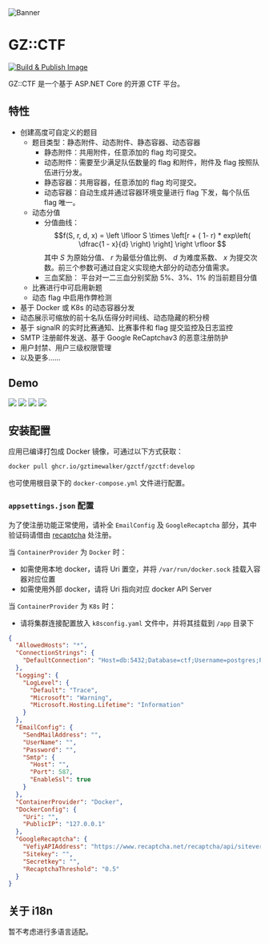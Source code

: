 <img alt="Banner" src="https://github.com/GZTimeWalker/GZCTF/assets/banner.svg">

# GZ::CTF

[![Build & Publish Image](https://github.com/GZTimeWalker/GZCTF/actions/workflows/ci.yml/badge.svg)](https://github.com/GZTimeWalker/GZCTF/actions/workflows/ci.yml)

GZ::CTF 是一个基于 ASP.NET Core 的开源 CTF 平台。

## 特性

- 创建高度可自定义的题目
  - 题目类型：静态附件、动态附件、静态容器、动态容器
    - 静态附件：共用附件，任意添加的 flag 均可提交。
    - 动态附件：需要至少满足队伍数量的 flag 和附件，附件及 flag 按照队伍进行分发。
    - 静态容器：共用容器，任意添加的 flag 均可提交。
    - 动态容器：自动生成并通过容器环境变量进行 flag 下发，每个队伍 flag 唯一。
  - 动态分值
    - 分值曲线：
        $$f(S, r, d, x) = \left \lfloor S \times \left[r  + ( 1- r) * exp\left( \dfrac{1 - x}{d} \right) \right] \right \rfloor $$
      其中 $S$ 为原始分值、 $r$ 为最低分值比例、 $d$ 为难度系数、 $x$ 为提交次数。前三个参数可通过自定义实现绝大部分的动态分值需求。
    - 三血奖励：
      平台对一二三血分别奖励 $5\%$、$3\%$、$1\%$ 的当前题目分值
  - 比赛进行中可启用新题
  - 动态 flag 中启用作弊检测
- 基于 Docker 或 K8s 的动态容器分发
- 动态展示可缩放的前十名队伍得分时间线、动态隐藏的积分榜
- 基于 signalR 的实时比赛通知、比赛事件和 flag 提交监控及日志监控
- SMTP 注册邮件发送、基于 Google ReCaptchav3 的恶意注册防护
- 用户封禁、用户三级权限管理
- 以及更多……

## Demo

![](https://github.com/GZTimeWalker/GZCTF/assets/demo_0.jpg)
![](https://github.com/GZTimeWalker/GZCTF/assets/demo_1.jpg)
![](https://github.com/GZTimeWalker/GZCTF/assets/demo_2.jpg)
![](https://github.com/GZTimeWalker/GZCTF/assets/demo_3.jpg)

## 安装配置

应用已编译打包成 Docker 镜像，可通过以下方式获取：

```bash
docker pull ghcr.io/gztimewalker/gzctf/gzctf:develop
```

也可使用根目录下的 `docker-compose.yml` 文件进行配置。

### `appsettings.json` 配置

为了使注册功能正常使用，请补全 `EmailConfig` 及 `GoogleRecaptcha` 部分，其中验证码请借由 [recaptcha](https://www.google.com/recaptcha/admin) 处注册。

当 `ContainerProvider` 为 `Docker` 时：
  - 如需使用本地 docker，请将 Uri 置空，并将 `/var/run/docker.sock` 挂载入容器对应位置
  - 如需使用外部 docker，请将 Uri 指向对应 docker API Server

当 `ContainerProvider` 为 `K8s` 时：
  - 请将集群连接配置放入 `k8sconfig.yaml` 文件中，并将其挂载到 `/app` 目录下

```json
{
  "AllowedHosts": "*",
  "ConnectionStrings": {
    "DefaultConnection": "Host=db:5432;Database=ctf;Username=postgres;Password=Fyjd0HtrL00QD555W1b6WLKbLl62cHT0"
  },
  "Logging": {
    "LogLevel": {
      "Default": "Trace",
      "Microsoft": "Warning",
      "Microsoft.Hosting.Lifetime": "Information"
    }
  },
  "EmailConfig": {
    "SendMailAddress": "",
    "UserName": "",
    "Password": "",
    "Smtp": {
      "Host": "",
      "Port": 587,
      "EnableSsl": true
    }
  },
  "ContainerProvider": "Docker",
  "DockerConfig": {
    "Uri": "",
    "PublicIP": "127.0.0.1"
  },
  "GoogleRecaptcha": {
    "VefiyAPIAddress": "https://www.recaptcha.net/recaptcha/api/siteverify",
    "Sitekey": "",
    "Secretkey": "",
    "RecaptchaThreshold": "0.5"
  }
}
```

## 关于 i18n

暂不考虑进行多语言适配。
